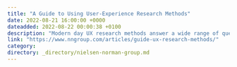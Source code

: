 ```yaml
---
title: "A Guide to Using User-Experience Research Methods"
date: 2022-08-21 16:00:00 +0000
dateadded: 2022-08-22 00:00:38 +0100
description: "Modern day UX research methods answer a wide range of questions. To help you know when to use which user research method, each of 20 methods is mapped across 3 dimensions and over time within a typical product-development process."
link: "https://www.nngroup.com/articles/guide-ux-research-methods/"
category:
directory: _directory/nielsen-norman-group.md
---
```

